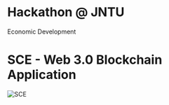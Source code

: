 # Hackathon @ JNTU
Economic Development 
# SCE - Web 3.0 Blockchain Application
![SCE](https://i.ibb.co/DVF4tNW/image.png)
